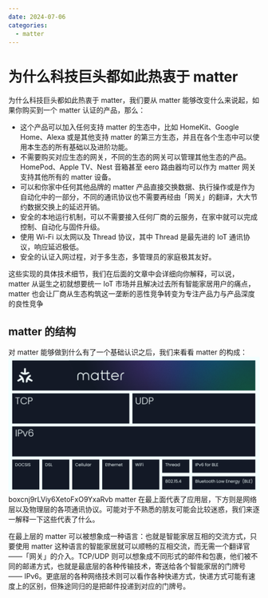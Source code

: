 ```yaml
---
date: 2024-07-06
categories:
  - matter
---
```


# 为什么科技巨头都如此热衷于 matter

为什么科技巨头都如此热衷于 matter，我们要从 matter 能够改变什么来说起<!-- more -->，如果你购买到一个 matter 认证的产品，那么：

- 这个产品可以加入任何支持 matter 的生态中，比如 HomeKit、Google Home、Alexa 或是其他支持 matter 的第三方生态，并且在各个生态中可以使用本生态的所有基础以及进阶功能。
- 不需要购买对应生态的网关，不同的生态的网关可以管理其他生态的产品。HomePod、Apple TV、Nest 音箱甚至 eero 路由器均可以作为 matter 网关支持其他所有的 matter 设备。
- 可以和你家中任何其他品牌的 matter 产品直接交换数据、执行操作或是作为自动化中的一部分，不同的通讯协议也不需要再经由「网关」的翻译，大大节约数据交换上的延迟开销。
- 安全的本地运行机制，可以不需要接入任何厂商的云服务，在家中就可以完成控制、自动化与固件升级。
- 使用 Wi-Fi 以太网以及 Thread 协议，其中 Thread 是最先进的 IoT 通讯协议，响应延迟极低。
- 安全的认证入网过程，对于多生态，多管理员的家庭极其友好。

这些实现的具体技术细节，我们在后面的文章中会详细向你解释，可以说，matter 从诞生之初就想要统一 IoT 市场并且解决过去所有智能家居用户的痛点，matter 也会让厂商从生态构筑这一垄断的恶性竞争转变为专注产品力与产品深度的良性竞争

## matter 的结构
对 matter 能够做到什么有了一个基础认识之后，我们来看看 matter 的构成：
![](../../assets/images/matter/Matter构成.png)
boxcnj9rLViy6XetoFxO9YxaRvb
matter 在最上面代表了应用层，下方则是网络层以及物理层的各项通讯协议。可能对于不熟悉的朋友可能会比较迷惑，我们来逐一解释一下这些代表了什么。

在最上层的 matter 可以被想象成一种语言：也就是智能家居互相的交流方式，只要使用 matter 这种语言的智能家居就可以顺畅的互相交流，而无需一个翻译官——「网关」的介入。TCP/UDP 则可以想象成不同形式的邮件和包裹，他们被不同的邮递方式，也就是最底层的各种传输技术，寄送给各个智能家居的门牌号 —— IPv6。更底层的各种网络技术则可以看作各种快递方式，快递方式可能有速度上的区别，但殊途同归的是把邮件投递到对应的门牌号。